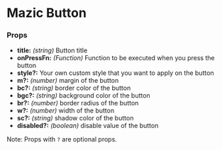 # Mazic Button

### Props

- **title:** *(string)* Button title
- **onPressFn:** *(Function)* Function to be executed when you press the button
- **style?:** Your own custom style that you want to apply on the button
- **m?:** *(number)* margin of the button
- **bc?:** *(string)* border color of the button
- **bgc?:** *(string)* background color of the button
- **br?:** *(number)* border radius of the button
- **w?:** *(number)* width of the button
- **sc?:** *(string)* shadow color of the button
- **disabled?:** *(boolean)* disable value of the button 

Note: Props with `?` are optional props.

